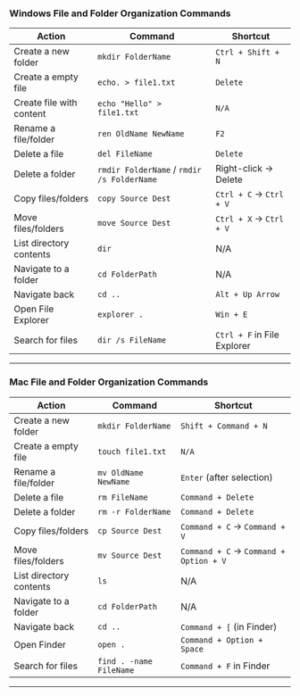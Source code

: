 ### **Windows File and Folder Organization Commands**

| **Action**               | **Command**                                | **Shortcut**                |
| ------------------------ | ------------------------------------------ | --------------------------- |
| Create a new folder      | `mkdir FolderName`                         | `Ctrl + Shift + N`          |
| Create a empty file      | `echo. > file1.txt`                        | `Delete`                    |
| Create file with content | `echo "Hello" > file1.txt`                 | `N/A`                       |
| Rename a file/folder     | `ren OldName NewName`                      | `F2`                        |
| Delete a file            | `del FileName`                             | `Delete`                    |
| Delete a folder          | `rmdir FolderName` / `rmdir /s FolderName` | Right-click → Delete        |
| Copy files/folders       | `copy Source Dest`                         | `Ctrl + C` → `Ctrl + V`     |
| Move files/folders       | `move Source Dest`                         | `Ctrl + X` → `Ctrl + V`     |
| List directory contents  | `dir`                                      | N/A                         |
| Navigate to a folder     | `cd FolderPath`                            | N/A                         |
| Navigate back            | `cd ..`                                    | `Alt + Up Arrow`            |
| Open File Explorer       | `explorer .`                               | `Win + E`                   |
| Search for files         | `dir /s FileName`                          | `Ctrl + F` in File Explorer |

---

### **Mac File and Folder Organization Commands**

| **Action**              | **Command**             | **Shortcut**                           |
| ----------------------- | ----------------------- | -------------------------------------- |
| Create a new folder     | `mkdir FolderName`      | `Shift + Command + N`                  |
| Create a empty file     | `touch file1.txt`       | `N/A`                                  |
| Rename a file/folder    | `mv OldName NewName`    | `Enter` (after selection)              |
| Delete a file           | `rm FileName`           | `Command + Delete`                     |
| Delete a folder         | `rm -r FolderName`      | `Command + Delete`                     |
| Copy files/folders      | `cp Source Dest`        | `Command + C` → `Command + V`          |
| Move files/folders      | `mv Source Dest`        | `Command + C` → `Command + Option + V` |
| List directory contents | `ls`                    | N/A                                    |
| Navigate to a folder    | `cd FolderPath`         | N/A                                    |
| Navigate back           | `cd ..`                 | `Command + [` (in Finder)              |
| Open Finder             | `open .`                | `Command + Option + Space`             |
| Search for files        | `find . -name FileName` | `Command + F` in Finder                |

---
